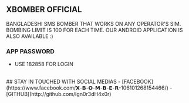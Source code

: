 ## XBOMBER OFFICIAL

BANGLADESHI SMS BOMBER THAT WORKS ON ANY OPERATOR'S SIM. BOMBING LIMIT IS 100 FOR EACH TIME. OUR ANDROID APPLICATION IS ALSO AVAILABLE :)
### APP PASSWORD
- USE 182858 FOR LOGIN
<br>
## STAY IN TOUCHED WITH SOCIAL MEDIAS
- [FACEBOOK](https://www.facebook.com/𝗫-𝗕-𝗢-𝗠-𝗕-𝗘-𝗥-106101268154466/)
- [GITHUB](http://github.com/Ign0r3dH4x0r)

